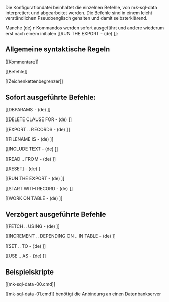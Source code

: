 
Die Konfigurationdatei beinhaltet die einzelnen Befehle, von mk-sql-data interpretiert und abgearbeitet werden. Die Befehle sind in einem leicht verständlichen Pseudoenglisch gehalten und damit selbsterklärend.

Manche (de) r Kommandos werden sofort ausgeführt und andere wiederum erst nach einem initialen [[RUN THE EXPORT - (de) ]]:

## Allgemeine syntaktische Regeln

[[Kommentare]]

[[Befehle]]

[[Zeichenkettenbegrenzer]]

## Sofort ausgeführte Befehle:

[[DBPARAMS - (de) ]]		

[[DELETE CLAUSE FOR - (de) ]]

[[EXPORT .. RECORDS - (de) ]]

[[FILENAME IS - (de) ]]

[[INCLUDE TEXT - (de) ]]

[[READ .. FROM - (de) ]]

[[RESET] - (de) ]

[[RUN THE EXPORT - (de) ]]

[[START WITH RECORD - (de) ]]

[[WORK ON TABLE - (de) ]]

## Verzögert ausgeführte Befehle

[[FETCH .. USING - (de) ]]

[[INCREMENT .. DEPENDING ON .. IN TABLE - (de) ]]

[[SET .. TO - (de) ]]

[[USE .. AS - (de) ]]

## Beispielskripte

[[mk-sql-data-00.cmd]]

[[mk-sql-data-01.cmd]] benötigt die Anbindung an einen Datenbankserver